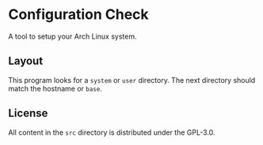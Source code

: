 # Configuration Check

A tool to setup your Arch Linux system.

## Layout

This program looks for a `system` or `user` directory. The next directory
should match the hostname or `base`.

## License

All content in the `src` directory is distributed under the GPL-3.0.

